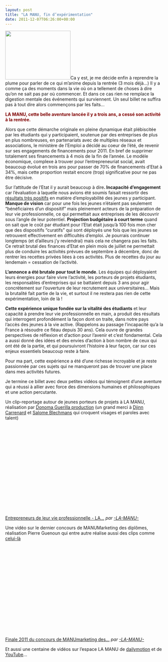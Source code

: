 ```yaml
---
layout: post
title: "LA MANU, fin d’expérimentation"
date: 2011-12-07T06:26:00+00:00
---
```

<div class="main">
		<p><a href="http://www.juliecoudry.com/wp-content/uploads/2011/12/photo-decroche-lm.jpg"><img class="alignleft size-medium wp-image-1012" title="photo-decroche-lm" src="http://www.juliecoudry.com/wp-content/uploads/2011/12/photo-decroche-lm.jpg" alt="" width="208" height="155"></a>Ca y est, je me décide enfin à reprendre la plume pour parler de ce qui m’anime depuis la rentrée (3 mois déjà…) Il y a comme ça des moments dans la vie où on a tellement de choses à dire qu’on ne sait pas par où commencer. Et dans ce cas rien ne remplace la digestion mentale des événements qui surviennent. Un seul billet ne suffira pas à tout dire alors commençons par les faits…</p>
	<p><strong><span style="color: #800080;"><span style="color: #800000;">LA MANU, cette belle aventure lancée il y a trois ans, a cessé son activité à la rentrée.</span></span></strong></p>
	<p>Alors que cette démarche originale en pleine dynamique était plébiscitée par les étudiants qui y participaient, soutenue par des entreprises de plus en plus nombreuses, en partenariats avec de multiples réseaux et associations, le ministère de l’Emploi a décidé au coeur de l’été, de revenir sur ses engagements de financements pour 2011. En bref de supprimer totalement ses financements à 4 mois de la fin de l’année. Le modèle économique, complexe à trouver pour l’entrepreneuriat social, avait beaucoup évolué en trois ans pour passer de 70% de financements d’Etat à 34%, mais cette proportion restait encore (trop) significative pour ne pas être décisive.</p>
	<p>Sur l’attitude de l’Etat il y aurait beaucoup à dire<strong>. Incapacité d’engagement</strong> car l’évaluation à laquelle nous avions été soumis faisait ressortir des <a href="http://tinyurl.com/c25d2c2">résultats très positifs</a> en matière d’employabilité des jeunes y participant. <strong>Manque de vision</strong> car pour une fois les jeunes n’étaient pas seulement “bénéficiaires d’un dispositif” mais pleinement acteurs de la préparation de leur vie professionnelle, ce qui permettait aux entreprises de les découvrir sous l’angle de leur potentiel. <strong>Projection budgétaire à court terme</strong> quand on sait que le coût par étudiant pour l’Etat était jusqu’à 100 fois mon cher que des dispositifs “curatifs” qui sont déployés une fois que les jeunes se retrouvent effectivement en difficultés d’emploi. Je pourrais continuer longtemps (et d’ailleurs j’y reviendrai) mais cela ne changera pas les faits. Ce retrait brutal des finances d’Etat en plein mois de juillet ne permettait plus de conduire les activités prévues de septembre à décembre, donc de rentrer les recettes privées liées à ces activités. Plus de recettes du jour au lendemain = cessation de l’activité.</p>
	<p><strong>L’annonce a été brutale pour tout le monde</strong>. Les équipes qui déployaient leurs énergies pour faire vivre l’activité, les porteurs de projets étudiants, les responsables d’entreprises qui se battaient depuis 3 ans pour agir concrètement sur l’ouverture de leur recrutement aux universitaires… Mais la brutalité fait partie de la vie, et surtout il ne restera pas rien de cette expérimentation, loin de là !</p>
	<p><strong>Cette expérience unique fondée sur la vitalité des étudiants</strong> et leur capacité à prendre leur vie professionnelle en main, a produit des résultats qui interrogent profondément la façon dont on traite, dans notre pays l’accès des jeunes à la vie active. (Rappelons au passage l’incapacité qu’a la France à résoudre ce fléau depuis 30 ans). Cela ouvre de grandes perspectives de réflexion et d’action pour l’avenir et c’est fondamental. Cela a aussi donné des idées et des envies d’action à bon nombre de ceux qui ont été de la partie, et qui poursuivront l’histoire à leur façon, car sur ces enjeux essentiels beaucoup reste à faire.</p>
	<p>Pour ma part, cette expérience a été d’une richesse incroyable et je reste passionnée par ces sujets qui ne manqueront pas de trouver une place dans mes activités futures.</p>
	<p>Je termine ce billet avec deux petites vidéos qui témoignent d’une aventure qui a réussi à allier avec force des dimensions humaines et philosophiques et une action percutante.</p>
	<p>Un clip-reportage autour de jeunes porteurs de projets à LA MANU, réalisation par <a href="http://www.donoma.fr/">Donoma Guerilla production</a> (un grand merci à <a href="https://twitter.com/?iid=am-42194999313228231901521641&amp;nid=23+following_user&amp;uid=16297955&amp;utm_content=profile#!/djinncarrenard">Djinn Carrenard</a> et <a href="https://twitter.com/?iid=am-42194999313228231901521641&amp;nid=23+following_user&amp;uid=16297955&amp;utm_content=profile#!/salomeblechmans">Salome Blechmans</a> qui croquent visages et paroles avec talent)</p>
	<p><object classid="clsid:d27cdb6e-ae6d-11cf-96b8-444553540000" width="480" height="270" codebase="http://download.macromedia.com/pub/shockwave/cabs/flash/swflash.cab#version=6,0,40,0"><br>
<param name="allowFullScreen" value="true">
<param name="allowScriptAccess" value="always">
<param name="wmode" value="transparent">
<param name="src" value="http://www.dailymotion.com/swf/video/xmsoq5">
<embed type="application/x-shockwave-flash" width="480" height="270" src="http://www.dailymotion.com/swf/video/xmsoq5" wmode="transparent" allowscriptaccess="always" allowfullscreen="true"></embed></object><br>
<a href="http://www.dailymotion.com/video/xmsoq5_entrepreneurs-de-leur-vie-professionnelle-la-manu_news" target="_blank">Entrepreneurs de leur vie professionnelle - LA…</a> <em>par <a href="http://www.dailymotion.com/-LA-MANU-" target="_blank">-LA-MANU-</a></em></p>
	<p>Une vidéo sur le dernier concours de MANUMarketing des diplômes, réalisation Pierre Guenoun qui entre autre réalise aussi des clips comme <a href="http://www.protoclip.com/clips-1568-140-Dans-L'air-de-Lisa-Portelli-realise-par-Pierre-Guenoun">celui-là</a><br>
<em></em><br>
<object classid="clsid:d27cdb6e-ae6d-11cf-96b8-444553540000" width="480" height="270" codebase="http://download.macromedia.com/pub/shockwave/cabs/flash/swflash.cab#version=6,0,40,0"><br>
<param name="allowFullScreen" value="true">
<param name="allowScriptAccess" value="always">
<param name="wmode" value="transparent">
<param name="src" value="http://www.dailymotion.com/swf/video/xmt4a7">
<embed type="application/x-shockwave-flash" width="480" height="270" src="http://www.dailymotion.com/swf/video/xmt4a7" wmode="transparent" allowscriptaccess="always" allowfullscreen="true"></embed></object><br>
<a href="http://www.dailymotion.com/video/xmt4a7_finale-2011-du-concours-de-manumarketing-des-diplomes_news" target="_blank">Finale 2011 du concours de MANUmarketing des…</a> <em>par <a href="http://www.dailymotion.com/-LA-MANU-" target="_blank">-LA-MANU-</a></em></p>
	<p>Et aussi une centaine de vidéos sur l’espace LA MANU de <a href="http://www.dailymotion.com/-LA-MANU-#videoId=xd625q">dailymotion</a> et de <a href="http://www.youtube.com/user/lamanuvideos#g/a">YouTube</a>…
</p>
</div>